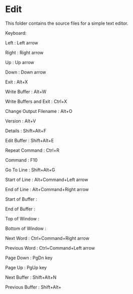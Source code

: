 # Edit

This folder contains the source files for a simple text editor.

Keyboard:

Left : Left arrow

Right : Right arrow

Up : Up arrow

Down : Down arrow

Exit : Alt+X

Write Buffer : Alt+W

Write Buffers and Exit : Ctrl+X

Change Output Filename : Alt+O

Version : Alt+V

Details : Shift+Alt+F

Edit Buffer : Shift+Alt+E

Repeat Command : Ctrl+R

Command : F10

Go To Line : Shift+Alt+G

Start of Line : Alt+Command+Left arrow

End of Line : Alt+Command+Right arrow

Start of Buffer :  

End of Buffer :

Top of Window : 

Bottom of Window : 

Next Word : Ctrl+Command+Right arrow

Previous Word : Ctrl+Command+Left arrow

Page Down : PgDn key

Page Up : PgUp key

Next Buffer : Shift+Alt+N

Previous Buffer : Shift+Alt+